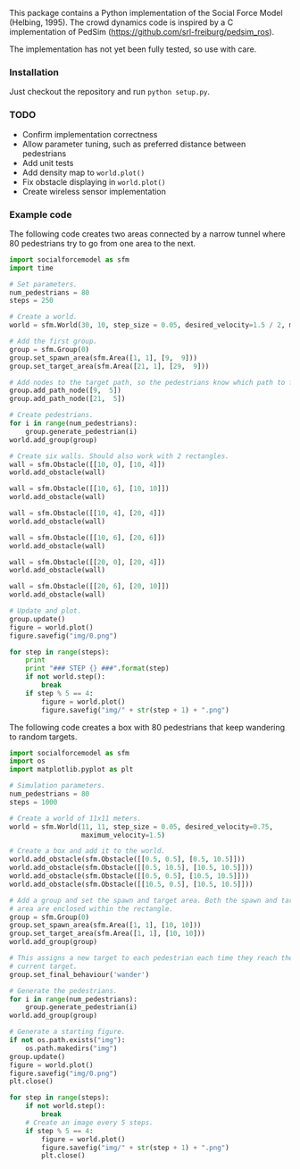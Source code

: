 This package contains a Python implementation of the Social Force Model (Helbing, 1995). The crowd dynamics code is inspired by a C implementation of PedSim (https://github.com/srl-freiburg/pedsim_ros).

The implementation has not yet been fully tested, so use with care.

### Installation

Just checkout the repository and run `python setup.py`.

### TODO

- Confirm implementation correctness
- Allow parameter tuning, such as preferred distance between pedestrians
- Add unit tests
- Add density map to `world.plot()`
- Fix obstacle displaying in `world.plot()`
- Create wireless sensor implementation

### Example code

The following code creates two areas connected by a narrow tunnel where 80
pedestrians try to go from one area to the next.

```python
import socialforcemodel as sfm
import time

# Set parameters.
num_pedestrians = 80
steps = 250

# Create a world.
world = sfm.World(30, 10, step_size = 0.05, desired_velocity=1.5 / 2, maximum_velocity=3.0 / 2)

# Add the first group.
group = sfm.Group(0)
group.set_spawn_area(sfm.Area([1, 1], [9,  9]))
group.set_target_area(sfm.Area([21, 1], [29,  9]))

# Add nodes to the target path, so the pedestrians know which path to follow.
group.add_path_node([9,  5])
group.add_path_node([21,  5])

# Create pedestrians.
for i in range(num_pedestrians):
    group.generate_pedestrian(i)
world.add_group(group)

# Create six walls. Should also work with 2 rectangles.
wall = sfm.Obstacle([[10, 0], [10, 4]])
world.add_obstacle(wall)

wall = sfm.Obstacle([[10, 6], [10, 10]])
world.add_obstacle(wall)

wall = sfm.Obstacle([[10, 4], [20, 4]])
world.add_obstacle(wall)

wall = sfm.Obstacle([[10, 6], [20, 6]])
world.add_obstacle(wall)

wall = sfm.Obstacle([[20, 0], [20, 4]])
world.add_obstacle(wall)

wall = sfm.Obstacle([[20, 6], [20, 10]])
world.add_obstacle(wall)

# Update and plot.
group.update()
figure = world.plot()
figure.savefig("img/0.png")

for step in range(steps):
    print
    print "### STEP {} ###".format(step)
    if not world.step():
        break
    if step % 5 == 4:
        figure = world.plot()
        figure.savefig("img/" + str(step + 1) + ".png")
```

The following code creates a box with 80 pedestrians that keep wandering to
random targets.

```python
import socialforcemodel as sfm
import os
import matplotlib.pyplot as plt

# Simulation parameters.
num_pedestrians = 80
steps = 1000

# Create a world of 11x11 meters.
world = sfm.World(11, 11, step_size = 0.05, desired_velocity=0.75,
                  maximum_velocity=1.5)

# Create a box and add it to the world.
world.add_obstacle(sfm.Obstacle([[0.5, 0.5], [0.5, 10.5]]))
world.add_obstacle(sfm.Obstacle([[0.5, 10.5], [10.5, 10.5]]))
world.add_obstacle(sfm.Obstacle([[0.5, 0.5], [10.5, 10.5]]))
world.add_obstacle(sfm.Obstacle([[10.5, 0.5], [10.5, 10.5]]))

# Add a group and set the spawn and target area. Both the spawn and target
# area are enclosed within the rectangle.
group = sfm.Group(0)
group.set_spawn_area(sfm.Area([1, 1], [10, 10]))
group.set_target_area(sfm.Area([1, 1], [10, 10]))
world.add_group(group)

# This assigns a new target to each pedestrian each time they reach their
# current target.
group.set_final_behaviour('wander')

# Generate the pedestrians.
for i in range(num_pedestrians):
    group.generate_pedestrian(i)
world.add_group(group)

# Generate a starting figure.
if not os.path.exists("img"):
    os.path.makedirs("img")
group.update()
figure = world.plot()
figure.savefig("img/0.png")
plt.close()

for step in range(steps):
    if not world.step():
        break
    # Create an image every 5 steps.
    if step % 5 == 4:
        figure = world.plot()
        figure.savefig("img/" + str(step + 1) + ".png")
        plt.close()
```